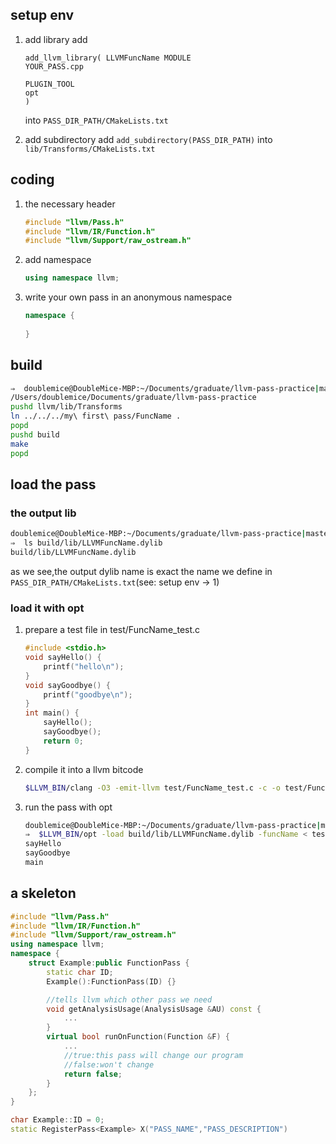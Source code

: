 ## setup env
1. add library
add
    ```
    add_llvm_library( LLVMFuncName MODULE
    YOUR_PASS.cpp

    PLUGIN_TOOL
    opt
    )
    ```
    into `PASS_DIR_PATH/CMakeLists.txt`

2. add subdirectory
    add `add_subdirectory(PASS_DIR_PATH)` into `lib/Transforms/CMakeLists.txt`

## coding

1. the necessary header
    ```cpp
    #include "llvm/Pass.h"
    #include "llvm/IR/Function.h"
    #include "llvm/Support/raw_ostream.h"
    ```

2. add namespace
    ```cpp
    using namespace llvm;
    ```

3. write your own pass in an anonymous namespace
    ```cpp
    namespace {
        
    }
    ```

## build

```sh
⇒  doublemice@DoubleMice-MBP:~/Documents/graduate/llvm-pass-practice|master⚡ pwd
/Users/doublemice/Documents/graduate/llvm-pass-practice
pushd llvm/lib/Transforms
ln ../../../my\ first\ pass/FuncName .
popd
pushd build
make
popd
```

## load the pass

### the output lib
```sh
doublemice@DoubleMice-MBP:~/Documents/graduate/llvm-pass-practice|master⚡ 
⇒  ls build/lib/LLVMFuncName.dylib 
build/lib/LLVMFuncName.dylib
```

as we see,the output dylib name is exact the name we define in `PASS_DIR_PATH/CMakeLists.txt`(see: setup env -> 1)

### load it with opt
1. prepare a test file in test/FuncName_test.c
    ```cpp
    #include <stdio.h>
    void sayHello() {
        printf("hello\n");
    }
    void sayGoodbye() {
        printf("goodbye\n");
    }
    int main() {
        sayHello();
        sayGoodbye();
        return 0;
    }
    ```

2. compile it into a llvm bitcode
    ```sh
    $LLVM_BIN/clang -O3 -emit-llvm test/FuncName_test.c -c -o test/FuncName_test.bc
    ```
3. run the pass with opt
    ```sh
    doublemice@DoubleMice-MBP:~/Documents/graduate/llvm-pass-practice|master⚡ 
    ⇒  $LLVM_BIN/opt -load build/lib/LLVMFuncName.dylib -funcName < test/FuncName_test.bc > /dev/null
    sayHello
    sayGoodbye
    main
    ```

## a skeleton
```cpp
#include "llvm/Pass.h"
#include "llvm/IR/Function.h"
#include "llvm/Support/raw_ostream.h"
using namespace llvm;
namespace {
    struct Example:public FunctionPass {
        static char ID;
        Example():FunctionPass(ID) {}

        //tells llvm which other pass we need
        void getAnalysisUsage(AnalysisUsage &AU) const {
            ...
        }
        virtual bool runOnFunction(Function &F) {
            ...
            //true:this pass will change our program
            //false:won't change
            return false;
        }
    };
}

char Example::ID = 0;
static RegisterPass<Example> X("PASS_NAME","PASS_DESCRIPTION")
```